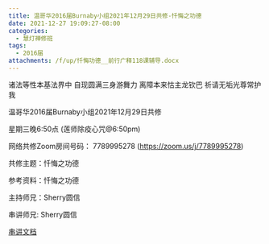 ```yaml
---
title: 温哥华2016届Burnaby小组2021年12月29日共修-忏悔之功德
date: 2021-12-27 19:09:27-08:00
categories:
  - 慧灯禅修班
tags:
  - 2016届
attachments: /f/up/忏悔功德__前行广释118课辅导.docx
---
```

诸法等性本基法界中 自现圆满三身游舞力 离障本来怙主龙钦巴 祈请无垢光尊常护我

温哥华2016届Burnaby小组2021年12月29日共修 

星期三晚6:50点 (莲师除疫心咒@6:50pm)

网络共修Zoom房间号码： 7789995278 (<https://zoom.us/j/7789995278>)

共修主题：忏悔之功德

参考资料：忏悔之功德

主持师兄：Sherry圆信

串讲师兄: Sherry圆信  

[串讲文档](/f/up/忏悔功德__前行广释118课辅导.docx)